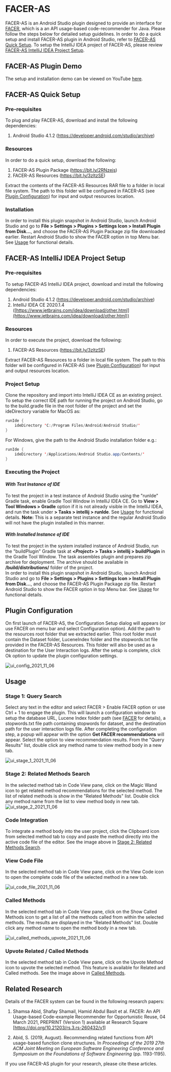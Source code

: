 



# FACER-AS

FACER-AS is an Android Studio plugin designed to provide an interface for [FACER](https://github.com/shamsa-abid/FACER_Artifacts), which is a an API usage-based code-recommender for Java. Please follow the steps below for detailed setup guidelines.
In order to do a quick setup and install FACER-AS plugin in Android Studio, refer to [FACER-AS Quick Setup](#facer-as-quick-setup). To setup the IntelliJ IDEA project of FACER-AS, please review [FACER-AS IntelliJ IDEA Project Setup](#facer-as-intellij-idea-project-setup).

## FACER-AS Plugin Demo
The setup and installation demo can be viewed on YouTube [here](https://youtu.be/3yN-39wP_FU).
## FACER-AS Quick Setup 

### Pre-requisites
To plug and play FACER-AS, download and install the following dependencies: 

1. Android Studio 4.1.2 (https://developer.android.com/studio/archive)

### Resources
In order to do a quick setup, download the following:

1. FACER-AS Plugin Package (https://bit.ly/2RNzejs)
2. FACER-AS Resources (https://bit.ly/3zltzSE)

Extract the contents of the FACER-AS Resources RAR file to a folder in local file system. The path to this folder will be configured in FACER-AS (see [Plugin Configuration](#plugin-configuration)) for input and output resources location.

### Installation

In order to install this plugin snapshot in Android Studio, launch Android Studio and go to **File > Settings > Plugins > Settings Icon > Install Plugin from Disk...**, and choose the FACER-AS Plugin Package zip file downloaded earlier. Restart Android Studio to show the FACER option in top Menu bar. See [Usage](#usage) for functional details.

## FACER-AS IntelliJ IDEA Project Setup 

### Pre-requisites
To setup FACER-AS IntelliJ IDEA project, download and install the following dependencies: 

1. Android Studio 4.1.2 (https://developer.android.com/studio/archive)
2. IntelliJ IDEA CE 2020.1.4 ([https://www.jetbrains.com/idea/download/other.html](https://www.jetbrains.com/idea/download/other.html))

### Resources
In order to execute the project, download the following:

1. FACER-AS Resources (https://bit.ly/3zltzSE)

Extract FACER-AS Resources to a folder in local file system. The path to this folder will be configured in FACER-AS (see [Plugin Configuration](#plugin-configuration)) for input and output resources location.

### Project Setup

Clone the repository and import into IntelliJ IDEA CE as an existing project. To setup the correct IDE path for running the project on Android Studio, go to the build.gradle file in the root folder of the project and set the ideDirectory variable for MacOS as:

``` java
runIde {
    ideDirectory 'C:/Program Files/Android/Android Studio/'
}
```
For Windows, give the path to the Android Studio installation folder e.g.:

``` java
runIde {
    ideDirectory '/Applications/Android Studio.app/Contents/'
}
```

### Executing the Project

#### *With Test Instance of IDE*

To test the project in a test instance of Android Studio using the "runIde" Gradle task, enable Gradle Tool Window in IntelliJ IDEA CE. Go to **View > Tool Windows > Gradle** option if it is not already visible in the IntelliJ IDEA, and run the task under **<Project> > Tasks > intellij > runIde**. See [Usage](#usage) for functional details.
**Note:** This is a separate test instance and the regular Android Studio will not have the plugin installed in this manner. 

#### *With Installed Instance of IDE*

To test the project in the system installed instance of Android Studio, run the "buildPlugin" Gradle task at **<*Project*> > Tasks > intellij > buildPlugin** in the Gradle Tool Window. The task assembles plugin and prepares zip archive for deployment. The archive should be available in **/build/distributions/** folder of the project.\
In order to install this plugin snapshot in Android Studio, launch Android Studio and go to **File > Settings > Plugins > Settings Icon > Install Plugin from Disk...**, and choose the FACER-AS Plugin Package zip file. Restart Android Studio to show the FACER option in top Menu bar. See [Usage](#usage) for functional details.

## Plugin Configuration
On first launch of FACER-AS, the Configuration Setup dialog will appears (or use FACER on menu bar and select Configuration option). Add the path to the resources root folder that we extracted earlier. This root folder must contain the Dataset folder, LuceneIndex folder and the stopwords.txt file provided in the FACER-AS Resources. This folder will also be used as a destination for the User Interaction logs. After the setup is complete, click Ok option to update the plugin configuration settings.    

![ui_config_2021_11_06](https://user-images.githubusercontent.com/80214279/121684090-b34ed700-cad7-11eb-8da5-bc48652259af.png)
    
## Usage

### Stage 1: Query Search
Select any text in the editor and select FACER > Enable FACER option or use Ctrl + 1 to engage the plugin. This will launch a configuration window to setup the database URL, Lucene Index folder path (see [FACER](https://github.com/shamsa-abid/FACER_Artifacts) for details), a stopwords.txt file path containing stopwords for dataset, and the destination path for the user interaction logs file. After completing the configuration step, a popup will appear with the option **Get FACER recommendations** will appear. Select the option to view recommendation results. From the "Query Results" list, double click any method name to view method body in a new tab.

![ui_stage_1_2021_11_06](https://user-images.githubusercontent.com/80214279/121689714-63bfd980-cade-11eb-95bb-bcbf97d3385c.png)

### Stage 2: Related Methods Search
In the selected method tab in Code View pane, click on the Magic Wand icon to get related method recommendations for the selected method. The list of related methods is show in the "Related Methods" list. Double click any method name from the list to view method body in new tab.
   ![ui_stage_2_2021_11_06](https://user-images.githubusercontent.com/80214279/121698506-82769e00-cae7-11eb-9e7d-ce4896161395.png)

### Code Integration
To integrate a method body into the user project, click the Clipboard icon from selected method tab to copy and paste the method directly into the active code file of the editor. See the image above in [Stage 2: Related Methods Search](#stage-2-related-methods-search).

### View Code File
In the selected method tab in Code View pane, click on the View Code icon to open the complete code file of the selected method in a new tab.

![ui_code_file_2021_11_06](https://user-images.githubusercontent.com/80214279/121698503-82769e00-cae7-11eb-9931-b07c4fd518ad.png)


### Called Methods
In the selected method tab in Code View pane, click on the Show Called Methods icon to get a list of all the methods called from within the selected methods. The results are displayed in the "Related Methods" list. Double click any method name to open the method body in a new tab.

![ui_called_methods_upvote_2021_11_06](https://user-images.githubusercontent.com/80214279/121698499-80acda80-cae7-11eb-8a75-bbe7d512f157.png)

### Upvote Related / Called Methods
In the selected method tab in Code View pane, click on the Upvote Method icon to upvote the selected method. This feature is available for Related and Called methods. See the image above in [Called Methods](#called-methods).

## Related Research

Details of the FACER system can be found in the following research papers:

1. Shamsa Abid, Shafay Shamail, Hamid Abdul Basit et al. FACER: An API Usage-based Code-example Recommender for Opportunistic Reuse, 04 March 2021, PREPRINT (Version 1) available at Research Square [https://doi.org/10.21203/rs.3.rs-260432/v1]  

2. Abid, S. (2019, August). Recommending related functions from API usage-based function clone structures. In _Proceedings of the 2019 27th ACM Joint Meeting on European Software Engineering Conference and Symposium on the Foundations of Software Engineering_ (pp. 1193-1195).  

If you use FACER-AS plugin for your research, please cite these articles.
